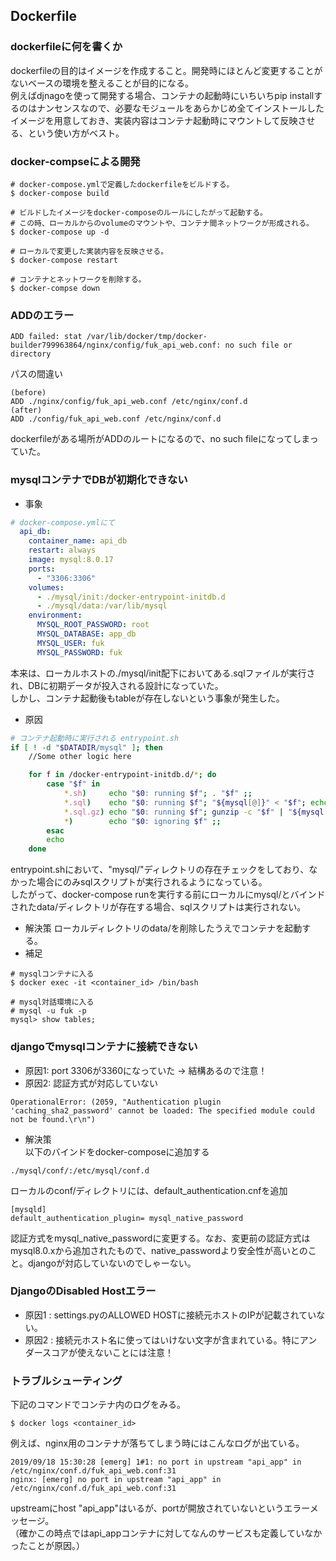 ## Dockerfile
### dockerfileに何を書くか
dockerfileの目的はイメージを作成すること。開発時にほとんど変更することがないベースの環境を整えることが目的になる。  
例えばdjnagoを使って開発する場合、コンテナの起動時にいちいちpip installするのはナンセンスなので、必要なモジュールをあらかじめ全てインストールしたイメージを用意しておき、実装内容はコンテナ起動時にマウントして反映させる、という使い方がベスト。
### docker-compseによる開発
```
# docker-compose.ymlで定義したdockerfileをビルドする。
$ docker-compose build

# ビルドしたイメージをdocker-composeのルールにしたがって起動する。
# この時、ローカルからのvolumeのマウントや、コンテナ間ネットワークが形成される。
$ docker-compose up -d

# ローカルで変更した実装内容を反映させる。
$ docker-compose restart

# コンテナとネットワークを削除する。
$ docker-compse down
```
### ADDのエラー
```
ADD failed: stat /var/lib/docker/tmp/docker-builder799963864/nginx/config/fuk_api_web.conf: no such file or directory
```
パスの間違い
```
(before)
ADD ./nginx/config/fuk_api_web.conf /etc/nginx/conf.d
(after)
ADD ./config/fuk_api_web.conf /etc/nginx/conf.d
```
dockerfileがある場所がADDのルートになるので、no such fileになってしまっていた。
### mysqlコンテナでDBが初期化できない
* 事象
```yml
# docker-compose.ymlにて
  api_db:
    container_name: api_db
    restart: always
    image: mysql:8.0.17
    ports:
      - "3306:3306"
    volumes:
      - ./mysql/init:/docker-entrypoint-initdb.d
      - ./mysql/data:/var/lib/mysql
    environment:
      MYSQL_ROOT_PASSWORD: root
      MYSQL_DATABASE: app_db
      MYSQL_USER: fuk
      MYSQL_PASSWORD: fuk
```
本来は、ローカルホストの./mysql/init配下においてある.sqlファイルが実行され、DBに初期データが投入される設計になっていた。  
しかし、コンテナ起動後もtableが存在しないという事象が発生した。
* 原因
```sh
# コンテナ起動時に実行される entrypoint.sh
if [ ! -d "$DATADIR/mysql" ]; then
    //Some other logic here

    for f in /docker-entrypoint-initdb.d/*; do
        case "$f" in
            *.sh)     echo "$0: running $f"; . "$f" ;;
            *.sql)    echo "$0: running $f"; "${mysql[@]}" < "$f"; echo ;;
            *.sql.gz) echo "$0: running $f"; gunzip -c "$f" | "${mysql[@]}"; echo ;;
            *)        echo "$0: ignoring $f" ;;
        esac
        echo
    done 
```
entrypoint.shにおいて、"mysql/"ディレクトリの存在チェックをしており、なかった場合にのみsqlスクリプトが実行されるようになっている。  
したがって、docker-compose runを実行する前にローカルにmysql/とバインドされたdata/ディレクトリが存在する場合、sqlスクリプトは実行されない。  
* 解決策
ローカルディレクトリのdata/を削除したうえでコンテナを起動する。
* 補足
```
# mysqlコンテナに入る
$ docker exec -it <container_id> /bin/bash

# mysql対話環境に入る
# mysql -u fuk -p
mysql> show tables;
```
### djangoでmysqlコンテナに接続できない
* 原因1: port 3306が3360になっていた -> 結構あるので注意！
* 原因2: 認証方式が対応していない
```
OperationalError: (2059, "Authentication plugin 'caching_sha2_password' cannot be loaded: The specified module could not be found.\r\n")
```
* 解決策  
以下のバインドをdocker-composeに追加する
```
./mysql/conf/:/etc/mysql/conf.d
```
ローカルのconf/ディレクトリには、default_authentication.cnfを追加
```
[mysqld]
default_authentication_plugin= mysql_native_password
```
認証方式をmysql_native_passwordに変更する。なお、変更前の認証方式はmysql8.0.xから追加されたもので、native_passwordより安全性が高いとのこと。djangoが対応していないのでしゃーない。
### DjangoのDisabled Hostエラー
* 原因1 : settings.pyのALLOWED HOSTに接続元ホストのIPが記載されていない。
* 原因2 : 接続元ホスト名に使ってはいけない文字が含まれている。特にアンダースコアが使えないことには注意！
### トラブルシューティング
下記のコマンドでコンテナ内のログをみる。
```
$ docker logs <container_id>
```
例えば、nginx用のコンテナが落ちてしまう時にはこんなログが出ている。
```
2019/09/18 15:30:28 [emerg] 1#1: no port in upstream "api_app" in /etc/nginx/conf.d/fuk_api_web.conf:31
nginx: [emerg] no port in upstream "api_app" in /etc/nginx/conf.d/fuk_api_web.conf:31
```
upstreamにhost "api_app"はいるが、portが開放されていないというエラーメッセージ。  
（確かこの時点ではapi_appコンテナに対してなんのサービスも定義していなかったことが原因。）